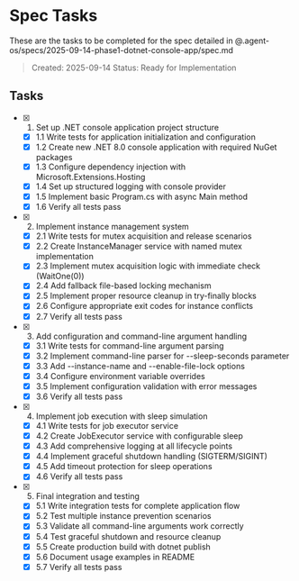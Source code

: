 # Spec Tasks

These are the tasks to be completed for the spec detailed in @.agent-os/specs/2025-09-14-phase1-dotnet-console-app/spec.md

> Created: 2025-09-14
> Status: Ready for Implementation

## Tasks

- [x] 1. Set up .NET console application project structure
  - [x] 1.1 Write tests for application initialization and configuration
  - [x] 1.2 Create new .NET 8.0 console application with required NuGet packages
  - [x] 1.3 Configure dependency injection with Microsoft.Extensions.Hosting
  - [x] 1.4 Set up structured logging with console provider
  - [x] 1.5 Implement basic Program.cs with async Main method
  - [x] 1.6 Verify all tests pass

- [x] 2. Implement instance management system
  - [x] 2.1 Write tests for mutex acquisition and release scenarios
  - [x] 2.2 Create InstanceManager service with named mutex implementation
  - [x] 2.3 Implement mutex acquisition logic with immediate check (WaitOne(0))
  - [x] 2.4 Add fallback file-based locking mechanism
  - [x] 2.5 Implement proper resource cleanup in try-finally blocks
  - [x] 2.6 Configure appropriate exit codes for instance conflicts
  - [x] 2.7 Verify all tests pass

- [x] 3. Add configuration and command-line argument handling
  - [x] 3.1 Write tests for command-line argument parsing
  - [x] 3.2 Implement command-line parser for --sleep-seconds parameter
  - [x] 3.3 Add --instance-name and --enable-file-lock options
  - [x] 3.4 Configure environment variable overrides
  - [x] 3.5 Implement configuration validation with error messages
  - [x] 3.6 Verify all tests pass

- [x] 4. Implement job execution with sleep simulation
  - [x] 4.1 Write tests for job executor service
  - [x] 4.2 Create JobExecutor service with configurable sleep
  - [x] 4.3 Add comprehensive logging at all lifecycle points
  - [x] 4.4 Implement graceful shutdown handling (SIGTERM/SIGINT)
  - [x] 4.5 Add timeout protection for sleep operations
  - [x] 4.6 Verify all tests pass

- [x] 5. Final integration and testing
  - [x] 5.1 Write integration tests for complete application flow
  - [x] 5.2 Test multiple instance prevention scenarios
  - [x] 5.3 Validate all command-line arguments work correctly
  - [x] 5.4 Test graceful shutdown and resource cleanup
  - [x] 5.5 Create production build with dotnet publish
  - [x] 5.6 Document usage examples in README
  - [x] 5.7 Verify all tests pass